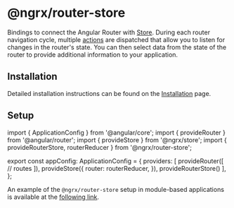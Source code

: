 # @ngrx/router-store

Bindings to connect the Angular Router with [Store](guide/store). During each router navigation cycle, multiple [actions](guide/router-store/actions) are dispatched that allow you to listen for changes in the router's state. You can then select data from the state of the router to provide additional information to your application.

## Installation 

Detailed installation instructions can be found on the [Installation](guide/router-store/install) page.

## Setup

<code-example header="app.config.ts">
import { ApplicationConfig } from '@angular/core';
import { provideRouter } from '@angular/router';
import { provideStore } from '@ngrx/store';
import { provideRouterStore, routerReducer } from '@ngrx/router-store';

export const appConfig: ApplicationConfig = {
  providers: [
    provideRouter([
      // routes
    ]),
    provideStore({
      router: routerReducer,
    }),
    provideRouterStore()
  ],
};
</code-example>

<div class="alert is-helpful">

An example of the `@ngrx/router-store` setup in module-based applications is available at the [following link](https://v17.ngrx.io/guide/router-store#setup).

</div>

